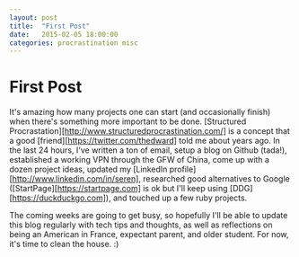 ```yaml
---
layout: post
title:  "First Post"
date:   2015-02-05 18:00:00
categories: procrastination misc
---
```


First Post
==========

It's amazing how many projects one can start (and occasionally finish) when there's something more important to be done. [Structured Procrastation][http://www.structuredprocrastination.com/] is a concept that a good [friend][https://twitter.com/thedward] told me about years ago. In the last 24 hours, I've written a ton of email, setup a blog on Github (tada!), established a working VPN through the GFW of China, come up with a dozen project ideas, updated my [LinkedIn profile][http://www.linkedin.com/in/seren], researched good alternatives to Google ([StartPage][https://startpage.com] is ok but I'll keep using [DDG][https://duckduckgo.com]), and touched up a few ruby projects.

The coming weeks are going to get busy, so hopefully I'll be able to update this blog regularly with tech tips and thoughts, as well as reflections on being an American in France, expectant parent, and older student. For now, it's time to clean the house. :)

